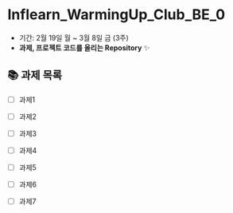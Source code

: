 # Inflearn_WarmingUp_Club_BE_0

- 기간: 2월 19일 월 ~ 3월 8일 금 (3주)
- **과제, 프로젝트 코드를 올리는 Repository** ✨

## 📚 과제 목록
- [ ] 과제1
- [ ] 과제2
- [ ] 과제3
- [ ] 과제4
- [ ] 과제5
- [ ] 과제6
- [ ] 과제7

